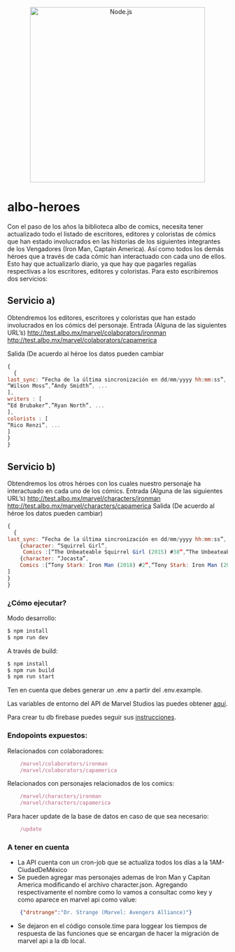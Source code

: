 <p align="center">
    <img
      alt="Node.js"
      src="https://nodejs.org/static/images/logo-light.svg"
      width="400"
    />
</p>

# albo-heroes 
Con el paso de los años la biblioteca albo de comics, necesita tener actualizado
todo el listado de escritores, editores y coloristas de cómics que han estado
involucrados en las historias de los siguientes integrantes de los Vengadores (Iron
Man, Captain America). Así como todos los demás héroes que a través de cada
cómic han interactuado con cada uno de ellos. Esto hay que actualizarlo diario, ya
que hay que pagarles regalías respectivas a los escritores, editores y coloristas.
Para esto escribiremos dos servicios:

## Servicio a)
Obtendremos los editores, escritores y coloristas que han estado involucrados en
los cómics del personaje.
Entrada (Alguna de las siguientes URL’s)
http://test.albo.mx/marvel/colaborators/ironman
http://test.albo.mx/marvel/colaborators/capamerica

Salida (De acuerdo al héroe los datos pueden cambiar
```js
{
  {
last_sync: “Fecha de la última sincronización en dd/mm/yyyy hh:mm:ss”, editors : [
“Wilson Moss”,”Andy Smidth”, ...
],
writers : [
“Ed Brubaker”,”Ryan North”, ...
],
colorists : [
“Rico Renzi”, ...
]
}
}
```

## Servicio b)
Obtendremos los otros héroes con los cuales nuestro personaje ha interactuado
en cada uno de los cómics.
Entrada (Alguna de las siguientes URL’s)
http://test.albo.mx/marvel/characters/ironman
http://test.albo.mx/marvel/characters/capamerica
Salida (De acuerdo al héroe los datos pueden cambiar)
```js
{
  {
last_sync: “Fecha de la última sincronización en dd/mm/yyyy hh:mm:ss”, characters :[
    {character: “Squirrel Girl”,
     Comics :[“The Unbeateable Squirrel Girl (2015) #38”,“The Unbeateable Squirrel Girl(2015) #39”]},
    {character: “Jocasta”,
    Comics :[“Tony Stark: Iron Man (2018) #2”,“Tony Stark: Iron Man (2018) #3”]},
]
}
}
```

### ¿Cómo ejecutar?

Modo desarrollo:
```zsh
$ npm install
$ npm run dev
```

A través de build:
```zsh
$ npm install
$ npm run build
$ npm run start
```


Ten en cuenta que debes generar un .env a partir del .env.example.

Las variables de entorno del API de Marvel Studios las puedes obtener [aquí](https://developer.marvel.com/).

Para crear tu db firebase puedes seguir sus [instrucciones](https://firebase.google.com/docs/firestore/quickstart?hl=es-419).


### Endopoints expuestos:
Relacionados con colaboradores:
```js
    /marvel/colaborators/ironman
    /marvel/colaborators/capamerica
```
Relacionados con personajes relacionados de los comics:
```js
    /marvel/characters/ironman
    /marvel/characters/capamerica
```
Para hacer update de la base de datos en caso de que sea necesario:
```js
    /update
```

### A tener en cuenta

- La API cuenta con un cron-job que se actualiza todos los días a la 1AM-CiudadDeMéxico
- Se pueden agregar mas personajes ademas de Iron Man y Capitan America modificando el archivo character.json. Agregando respectivamente el nombre como lo vamos a consultac como key y como aparece en marvel api como value:
```json
    {"drstrange":"Dr. Strange (Marvel: Avengers Alliance)"}
```
- Se dejaron en el código console.time para loggear los tiempos de respuesta de las funciones que se encargan de hacer la migración de marvel api a la db local.

